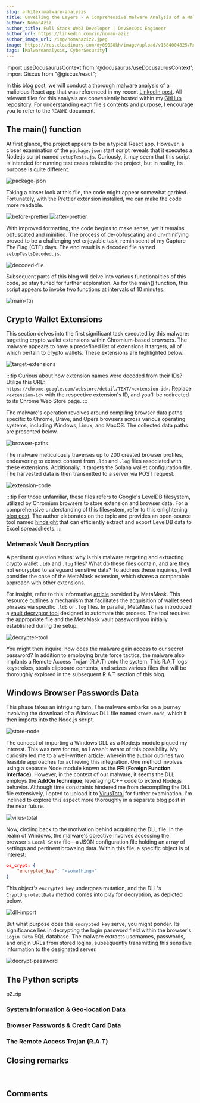 ```yaml
---
slug: arbitex-malware-analysis
title: Unveiling the Layers - A Comprehensive Malware Analysis of a Malicious React App
author: NomanAziz
author_title: Full Stack Web3 Developer | DevSecOps Engineer
author_url: https://linkedin.com/in/noman-aziz
author_image_url: /img/nomanaziz2.jpeg
image: https://res.cloudinary.com/dy09028kh/image/upload/v1684004825/Redux_Toolkit_vals3w.png
tags: [MalwareAnalysis, CyberSecurity]
---
```


import useDocusaurusContext from '@docusaurus/useDocusaurusContext';
import Giscus from "@giscus/react";

In this blog post, we will conduct a thorough malware analysis of a malicious React app that was referenced in my recent [LinkedIn post](https://www.linkedin.com/posts/noman-aziz_freelancing-softwaredevelopment-cybersecurity-activity-7098294971241263104-HCau?utm_source=share&utm_medium=member_desktop). All relevant files for this analysis are conveniently hosted within my [GitHub repository](https://github.com/Noman-Aziz/ARBITEX-Malware-Analysis). For understanding each file's contents and purpose, I encourage you to refer to the `README` document.

<!--truncate-->

## The main() function

At first glance, the project appears to be a typical React app. However, a closer examination of the `package.json` start script reveals that it executes a Node.js script named `setupTests.js`. Curiously, it may seem that this script is intended for running test cases related to the project, but in reality, its purpose is quite different.

![package-json](https://res.cloudinary.com/dy09028kh/image/upload/v1693201594/arbitex-malware-analysis/1_mkhv5z.png)

Taking a closer look at this file, the code might appear somewhat garbled. Fortunately, with the Prettier extension installed, we can make the code more readable.

![before-prettier](https://res.cloudinary.com/dy09028kh/image/upload/v1693201594/arbitex-malware-analysis/2_bscz6n.png)
![after-prettier](https://res.cloudinary.com/dy09028kh/image/upload/v1693201595/arbitex-malware-analysis/3_jeqfnr.png)

With improved formatting, the code begins to make sense, yet it remains obfuscated and minified. The process of de-obfuscating and un-minifying proved to be a challenging yet enjoyable task, reminiscent of my Capture The Flag (CTF) days. The end result is a decoded file named `setupTestsDecoded.js`.

![decoded-file](https://res.cloudinary.com/dy09028kh/image/upload/v1693201594/arbitex-malware-analysis/4_jduyvi.png)

Subsequent parts of this blog will delve into various functionalities of this code, so stay tuned for further exploration. As for the main() function, this script appears to invoke two functions at intervals of 10 minutes.

![main-ftn](https://res.cloudinary.com/dy09028kh/image/upload/v1693201594/arbitex-malware-analysis/5_ruq7x7.png)

## Crypto Wallet Extensions

This section delves into the first significant task executed by this malware: targeting crypto wallet extensions within Chromium-based browsers. The malware appears to have a predefined list of extensions it targets, all of which pertain to crypto wallets. These extensions are highlighted below.

![target-extensions](https://res.cloudinary.com/dy09028kh/image/upload/v1693205611/arbitex-malware-analysis/6_dokgze.png)

:::tip
Curious about how extension names were decoded from their IDs? Utilize this URL: `https://chrome.google.com/webstore/detail/TEXT/<extension-id>`. Replace `<extension-id>` with the respective extension's ID, and you'll be redirected to its Chrome Web Store page.
:::

The malware's operation revolves around compiling browser data paths specific to Chrome, Brave, and Opera browsers across various operating systems, including Windows, Linux, and MacOS. The collected data paths are presented below.

![browser-paths](https://res.cloudinary.com/dy09028kh/image/upload/v1693205611/arbitex-malware-analysis/7_fivi5d.png)

The malware meticulously traverses up to 200 created browser profiles, endeavoring to extract content from `.ldb` and `.log` files associated with these extensions. Additionally, it targets the Solana wallet configuration file. The harvested data is then transmitted to a server via POST request.

![extension-code](https://res.cloudinary.com/dy09028kh/image/upload/v1693205611/arbitex-malware-analysis/8_ikigw6.png)

:::tip
For those unfamiliar, these files refers to Google's LevelDB filesystem, utilized by Chromium browsers to store extension and browser data. For a comprehensive understanding of this filesystem, refer to this enlightening [blog post](https://dfir.blog/deciphering-browser-hieroglyphics-leveldb-filesystem). The author elaborates on the topic and provides an open-source tool named [hindsight](https://github.com/obsidianforensics/hindsight) that can efficiently extract and export LevelDB data to Excel spreadsheets.
:::

### Metamask Vault Decryption

A pertinent question arises: why is this malware targeting and extracting crypto wallet `.ldb` and `.log` files? What do these files contain, and are they not encrypted to safeguard sensitive data? To address these inquiries, I will consider the case of the MetaMask extension, which shares a comparable approach with other extensions.

For insight, refer to this informative [article](https://support.metamask.io/hc/en-us/articles/360018766351-How-to-use-the-Vault-Decryptor-with-the-MetaMask-Vault-Data) provided by MetaMask. This resource outlines a mechanism that facilitates the acquisition of wallet seed phrases via specific `.ldb` or `.log` files. In parallel, MetaMask has introduced a [vault decryptor tool](https://metamask.github.io/vault-decryptor/) designed to automate this process. The tool requires the appropriate file and the MetaMask vault password you initially established during the setup.

![decrypter-tool](https://res.cloudinary.com/dy09028kh/image/upload/v1693205613/arbitex-malware-analysis/9_qqbbty.png)

You might then inquire: how does the malware gain access to our secret password? In addition to employing brute force tactics, the malware also implants a Remote Access Trojan (R.A.T) onto the system. This R.A.T logs keystrokes, steals clipboard contents, and seizes various files that will be thoroughly explored in the subsequent R.A.T section of this blog.

## Windows Browser Passwords Data

This phase takes an intriguing turn. The malware embarks on a journey involving the download of a Windows DLL file named `store.node`, which it then imports into the Node.js script.

![store-node](https://res.cloudinary.com/dy09028kh/image/upload/v1693223642/arbitex-malware-analysis/10_j4s3e1.png)

The concept of importing a Windows DLL as a Node.js module piqued my interest. This was new for me, as I wasn't aware of this possibility. My curiosity led me to a well-written [article](https://www.sobyte.net/post/2022-02/communicate-with-cpp-code-in-node), wherein the author outlines two feasible approaches for achieving this integration. One method involves using a separate Node module known as the **FFI (Foreign Function Interface)**. However, in the context of our malware, it seems the DLL employs the **AddOn technique**, leveraging C++ code to extend Node.js behavior. Although time constraints hindered me from decompiling the DLL file extensively, I opted to upload it to [VirusTotal](https://www.virustotal.com/gui/file/c5a73896dc628c23a0b6210f50019445e2b8bfc9770f4c81e1fed097f02dfade/details) for further examination. I'm inclined to explore this aspect more thoroughly in a separate blog post in the near future.

![virus-total](https://res.cloudinary.com/dy09028kh/image/upload/v1693223642/arbitex-malware-analysis/11_avmgcd.png)

Now, circling back to the motivation behind acquiring the DLL file. In the realm of Windows, the malware's objective involves accessing the browser's `Local State` file—a JSON configuration file holding an array of settings and pertinent browsing data. Within this file, a specific object is of interest:

```json
os_crypt: {
    "encrypted_key": "<something>"
}
```

This object's `encrypted_key` undergoes mutation, and the DLL's `CryptUnprotectData` method comes into play for decryption, as depicted below.

![dll-import](https://res.cloudinary.com/dy09028kh/image/upload/v1693223642/arbitex-malware-analysis/12_yjt69x.png)

But what purpose does this `encrypted_key` serve, you might ponder. Its significance lies in decrypting the login password field within the browser's `Login Data` SQL database. The malware extracts usernames, passwords, and origin URLs from stored logins, subsequently transmitting this sensitive information to the designated server.

![decrypt-password](https://res.cloudinary.com/dy09028kh/image/upload/v1693223642/arbitex-malware-analysis/13_ohx4mh.png)

## The Python scripts
p2.zip

### System Information & Geo-location Data

### Browser Passwords & Credit Card Data

### The Remote Access Trojan (R.A.T)


## Closing remarks



<br/>
<h2>Comments</h2>
<Giscus
id="comments"
repo="Noman-Aziz/Blogs"
repoId="R_kgDOIAF3tw"
category="General"
categoryId="DIC_kwDOIAF3t84CRfxZ"
mapping="title"
term="Comments"
reactionsEnabled="1"
emitMetadata="0"
inputPosition="top"
theme="preferred_color_scheme"
lang="en"
loading="lazy"
crossorigin="anonymous"
    />
